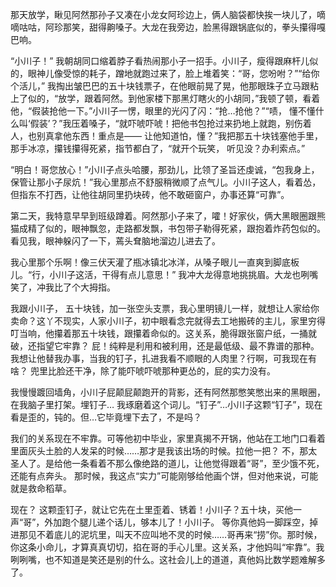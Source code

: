 那天放学，瞅见阿然那孙子又凑在小龙女阿珍边上，俩人脑袋都快挨一块儿了，嘀嘀咕咕，阿珍那笑，甜得齁嗓子。大龙在我旁边，脸黑得跟锅底似的，拳头攥得嘎巴响。

“小川子！” 我朝胡同口缩着脖子看热闹那小子一招手。小川子，瘦得跟麻杆儿似的，眼神儿像受惊的耗子，蹭地就跑过来了，脸上堆着笑：“哥，您吩咐？”“给你个活儿，” 我掏出皱巴巴的五十块钱票子，在他眼前晃了晃，他那眼珠子立马跟粘上了似的，“放学，跟着阿然。到他家楼下那黑灯瞎火的小胡同，”我顿了顿，看着他，“假装抢他一下。”小川子一愣，眼里的光闪了闪：“抢…抢他？”“啧， 懂不懂什么叫‘假装’？”我压着嗓子，“就吓唬吓唬！把他书包抢过来扔地上就跑，别伤着人，也别真拿他东西！重点是—— 让他知道怕，懂？”我把那五十块钱塞他手里，那手冰凉，攥钱攥得死紧，指节都白了，“就开个玩笑， 听见没？办利索点。”

“明白！哥您放心！”小川子点头哈腰，那劲儿，比领了圣旨还虔诚，“包我身上，保管让那小子尿炕！”我心里那点不舒服稍微顺了点气儿。小川子这人，看着怂，但指东不打西，让他往胡同里扔块砖，他不敢砸窗户，办事还算“可靠”。

第二天，我特意早早到班级蹲着。阿然那小子来了，嚯！好家伙，俩大黑眼圈跟熊猫成精了似的，眼神飘忽，走路都发飘，书包带子勒得死紧，跟抱着炸药包似的。看见我，眼神躲闪了一下，蔫头耷脑地溜边儿进去了。

我心里那个乐啊！像三伏天灌了瓶冰镇北冰洋，从嗓子眼儿一直爽到脚底板儿。“行，小川子这活，干得有点儿意思！” 我冲大龙得意地挑挑眉。大龙也咧嘴笑了，冲我比了个大拇指。

我跟小川子， 五十块钱，加一张空头支票，我心里明镜儿一样，就想让人家给你卖命？这丫不现实，人家小川子，初中眼看念完就得去工地搬砖的主儿，家里穷得叮当响，他攥着那五十块钱，跟攥着命似的。这关系，脆得跟张窗户纸，一捅就破，还指望它牢靠？ 屁！纯粹是利用和被利用，还是最低级、最不靠谱的那种。我想让他替我办事，当我的钉子，扎进我看不顺眼的人肉里？行啊，可我现在有啥？ 兜里比脸还干净，除了能吓唬吓唬那种更怂的，屁的实力没有。

我慢慢踱回墙角，小川子屁颠屁颠跑开的背影，还有阿然那憋笑憋出来的黑眼圈，在我脑子里打架。埋钉子… 我琢磨着这个词儿。“钉子”…小川子这颗“钉子”，现在看是歪的，钝的。但…它毕竟埋下去了，不是吗？ 

我们的关系现在不牢靠。可等他初中毕业，家里真揭不开锅，他站在工地门口看着里面灰头土脸的人发呆的时候……那才是我该出场的时候。拉他一把？ 不，那太圣人了。是给他一条看着不那么像绝路的道儿，让他觉得跟着“哥”，至少饿不死，还能有点奔头。 那时候，我这点“实力”可能刚够给他画个饼，但对他来说，可能就是救命稻草。

现在？ 这颗歪钉子，就让它先在土里歪着、锈着！小川子？五十块，买他一声“哥”，外加跑个腿儿递个话儿，够本儿了！小川子。 等你真他妈一脚踩空，掉进那见不着底儿的泥坑里，叫天不应叫地不灵的时候……哥再来“捞”你。那时候，你这条小命儿，才算真真切切，掐在哥的手心儿里。这关系，才他妈叫“牢靠”。我咧咧嘴，也不知道是笑还是别的什么。这社会儿上的道道，真他妈比数学题难解多了。
